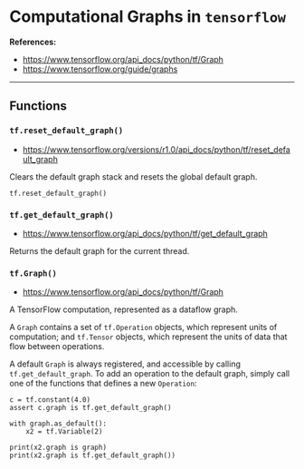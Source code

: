 # Computational Graphs in `tensorflow`

**References:**
- https://www.tensorflow.org/api_docs/python/tf/Graph
- https://www.tensorflow.org/guide/graphs




------------------------------------------------------------


## Functions


### `tf.reset_default_graph()`

- https://www.tensorflow.org/versions/r1.0/api_docs/python/tf/reset_default_graph

Clears the default graph stack and resets the global default graph.

~~~~
tf.reset_default_graph()
~~~~

### `tf.get_default_graph()`

- https://www.tensorflow.org/api_docs/python/tf/get_default_graph

Returns the default graph for the current thread.



### `tf.Graph()`

- https://www.tensorflow.org/api_docs/python/tf/Graph

A TensorFlow computation, represented as a dataflow graph.

A `Graph` contains a set of `tf.Operation` objects, which represent units of computation; and `tf.Tensor`
objects, which represent the units of data that flow between operations.

A default `Graph` is always registered, and accessible by calling `tf.get_default_graph`. To add an
operation to the default graph, simply call one of the functions that defines a new `Operation`:

~~~~
c = tf.constant(4.0)
assert c.graph is tf.get_default_graph()
~~~~



~~~~
with graph.as_default():
    x2 = tf.Variable(2)

print(x2.graph is graph)
print(x2.graph is tf.get_default_graph())
~~~~
